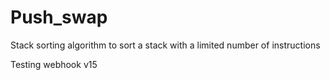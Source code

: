 # Push_swap
Stack sorting algorithm to sort a stack with a limited number of instructions

Testing webhook v15
